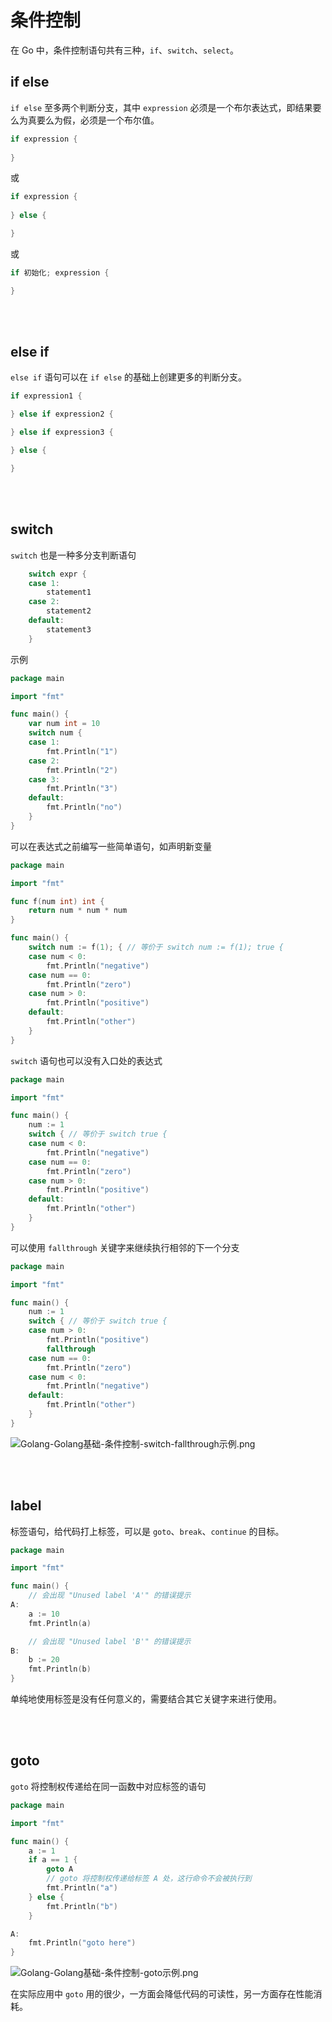# 条件控制

在 Go 中，条件控制语句共有三种，```if```、```switch```、```select```。

## if else

```if else``` 至多两个判断分支，其中 ```expression``` 必须是一个布尔表达式，即结果要么为真要么为假，必须是一个布尔值。

```Go
if expression {
    
}
```

或

```Go
if expression {
    
} else {

}
```

或

```Go
if 初始化; expression {

}
```

<br/>
<br/>

## else if

```else if``` 语句可以在 ```if else``` 的基础上创建更多的判断分支。

```Go
if expression1 {

} else if expression2 {

} else if expression3 {

} else {

}
```

<br/>
<br/>

## switch

```switch``` 也是一种多分支判断语句

```Go
    switch expr {
    case 1:
        statement1
    case 2:
        statement2
    default:
        statement3
    }
```

示例

```Go
package main

import "fmt"

func main() {
    var num int = 10
    switch num {
    case 1:
        fmt.Println("1")
    case 2:
        fmt.Println("2")
    case 3:
        fmt.Println("3")
    default:
        fmt.Println("no")
    }
}
```

可以在表达式之前编写一些简单语句，如声明新变量

```Go
package main

import "fmt"

func f(num int) int {
    return num * num * num
}

func main() {
    switch num := f(1); { // 等价于 switch num := f(1); true {
    case num < 0:
        fmt.Println("negative")
    case num == 0:
        fmt.Println("zero")
    case num > 0:
        fmt.Println("positive")
    default:
        fmt.Println("other")
    }
}
```

```switch``` 语句也可以没有入口处的表达式

```Go
package main

import "fmt"

func main() {
    num := 1
    switch { // 等价于 switch true {
    case num < 0:
        fmt.Println("negative")
    case num == 0:
        fmt.Println("zero")
    case num > 0:
        fmt.Println("positive")
    default:
        fmt.Println("other")
    }
}
```

可以使用 ```fallthrough``` 关键字来继续执行相邻的下一个分支

```Go
package main

import "fmt"

func main() {
    num := 1
    switch { // 等价于 switch true {
    case num > 0:
        fmt.Println("positive")
        fallthrough
    case num == 0:
        fmt.Println("zero")
    case num < 0:
        fmt.Println("negative")
    default:
        fmt.Println("other")
    }
}
```

![Golang-Golang基础-条件控制-switch-fallthrough示例.png](Golang-Golang基础-条件控制-switch-fallthrough示例.png)


<br/>
<br/>

## label

标签语句，给代码打上标签，可以是 ```goto```、```break```、```continue``` 的目标。

```Go
package main

import "fmt"

func main() {
    // 会出现 "Unused label 'A'" 的错误提示
A:
    a := 10
    fmt.Println(a)

    // 会出现 "Unused label 'B'" 的错误提示
B:
    b := 20
    fmt.Println(b)
}
```

单纯地使用标签是没有任何意义的，需要结合其它关键字来进行使用。


<br/>
<br/>

## goto

```goto``` 将控制权传递给在同一函数中对应标签的语句

```Go
package main

import "fmt"

func main() {
    a := 1
    if a == 1 {
        goto A
        // goto 将控制权传递给标签 A 处，这行命令不会被执行到
        fmt.Println("a")
    } else {
        fmt.Println("b")
    }

A:
    fmt.Println("goto here")
}
```

![Golang-Golang基础-条件控制-goto示例.png](Golang-Golang基础-条件控制-goto示例.png)

在实际应用中 ```goto``` 用的很少，一方面会降低代码的可读性，另一方面存在性能消耗。